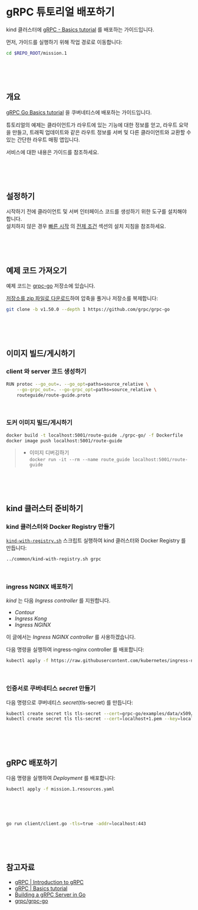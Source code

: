 # gRPC 튜토리얼 배포하기  

kind 클러스터에 [gRPC - Basics tutorial](https://grpc.io/docs/languages/go/basics/) 를 배포하는 가이드입니다.

먼저, 가이드를 실행하기 위해 작업 경로로 이동합니다:  

```bash
cd $REPO_ROOT/mission.1
```

<br/><br/><br/>

## 개요  

[gRPC Go Basics tutorial](https://grpc.io/docs/languages/go/basics/) 을 쿠버네티스에 배포하는 가이드입니다.  

튜토리얼의 예제는 클라이언트가 라우트에 있는 기능에 대한 정보를 얻고, 라우트 요약을 만들고, 트래픽 업데이트와 같은 라우트 정보를 서버 및 다른 클라이언트와 교환할 수 있는 간단한 라우트 매핑 앱입니다.  

서비스에 대한 내용은 가이드를 참조하세요.  


<br/><br/><br/>

## 설정하기  

시작하기 전에 클라이언트 및 서버 인터페이스 코드를 생성하기 위한 도구를 설치해야 합니다.  
설치하지 않은 경우 [빠른 시작](https://grpc.io/docs/languages/go/quickstart/) 의 [전제 조건](https://grpc.io/docs/languages/go/quickstart/#prerequisites) 섹션의 설치 지침을 참조하세요.  

<br/><br/><br/>

## 예제 코드 가져오기  

예제 코드는 [grpc-go](https://github.com/grpc/grpc-go) 저장소에 있습니다.  

[저장소를 zip 파일로 다운로드](https://github.com/grpc/grpc-go/archive/v1.50.0.zip)하여 압축을 풀거나 저장소를 복제합니다:  

```bash
git clone -b v1.50.0 --depth 1 https://github.com/grpc/grpc-go
```

<br/><br/><br/>

## 이미지 빌드/게시하기  

### client 와 server 코드 생성하기  

```bash
RUN protoc --go_out=. --go_opt=paths=source_relative \
    --go-grpc_out=. --go-grpc_opt=paths=source_relative \
    routeguide/route-guide.proto
```

<br/>

### 도커 이미지 빌드/게시하기  

```bash
docker build -t localhost:5001/route-guide ./grpc-go/ -f Dockerfile
docker image push localhost:5001/route-guide 
```

> * 이미지 디버깅하기  
>   `docker run -it --rm --name route_guide localhost:5001/route-guide` 

<br/><br/><br/>

## kind 클러스터 준비하기  

### kind 클러스터와 Docker Registry 만들기  

[`kind-with-registry.sh`](./kind-with-registry.sh) 스크립트 실행하여 kind 클러스터와 Docker Registry 를 만듭니다:  

```bash
../common/kind-with-registry.sh grpc
```

<br/>

### ingress NGINX 배포하기  

*kind* 는 다음 *Ingress controller* 를 지원합니다.  
* *Contour*
* *Ingress Kong*
* *Ingress NGINX*  

이 글에서는 *Ingress NGINX controller* 를 사용하겠습니다.  

다음 명령을 실행하여 ingress-nginx controller 를 배포합니다:  

```bash
kubectl apply -f https://raw.githubusercontent.com/kubernetes/ingress-nginx/main/deploy/static/provider/kind/deploy.yaml
```

<br/>

### 인증서로 쿠버네티스 *secret* 만들기  

다음 명령으로 쿠버네티스 *secret*(tls-secret) 를 만듭니다:  

```bash
kubectl create secret tls tls-secret --cert=grpc-go/examples/data/x509/server_cert.pem --key=grpc-go/examples/data/x509/server_key.pem
kubectl create secret tls tls-secret --cert=localhost+1.pem --key=localhost+1-key.pem
```

<br/><br/><br/>

## gRPC 배포하기  

다음 명령을 실행하여 *Deployment* 를 배포합니다:  

```bash
kubectl apply -f mission.1.resources.yaml
```

<br/><br/><br/>

```bash
go run client/client.go -tls=true -addr=localhost:443
```

<br/><br/><br/>

## 참고자료  

* [gRPC | Introduction to gRPC](https://grpc.io/docs/what-is-grpc/introduction/)  
* [gRPC | Basics tutorial](https://grpc.io/docs/languages/go/basics/)  
* [Building a gRPC Server in Go](https://sahansera.dev/building-grpc-server-go/)  
* [grpc/grpc-go](https://github.com/grpc/grpc-go)  
